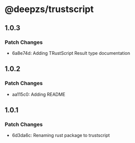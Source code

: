 # @deepzs/trustscript

## 1.0.3

### Patch Changes

- 6a8e74d: Adding TRustScript Result type documentation

## 1.0.2

### Patch Changes

- aa115c0: Adding README

## 1.0.1

### Patch Changes

- 6d3da6c: Renaming rust package to trustscript
